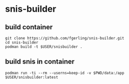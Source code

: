 # snis-builder

## build container
``` 
git clone https://github.com/fgerling/snis-builder.git
cd snis-builder
podman build -t $USER/snisbuilder .
```

## build snis in container
```
podman run -ti --rm --userns=keep-id -v $PWD/data:/app $USER/snisbuilder:latest
```
